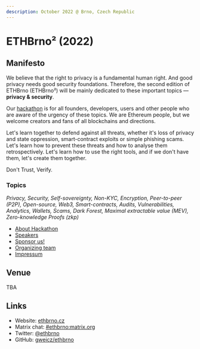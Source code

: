 ```yaml
---
description: October 2022 @ Brno, Czech Republic
---
```


# ETHBrno² (2022)

## Manifesto

We believe that the right to privacy is a fundamental human right. And good privacy needs good security foundations. Therefore, the second edition of ETHBrno (ETHBrno²) will be mainly dedicated to these important topics ― **privacy & security**.

Our [hackathon](hackathon.md) is for all founders, developers, users and other people who are aware of the urgency of these topics. We are Ethereum people, but we welcome creators and fans of all blockchains and directions.

Let's learn together to defend against all threats, whether it's loss of privacy and state oppression, smart-contract exploits or simple phishing scams. Let's learn how to prevent these threats and how to analyse them retrospectively. Let's learn how to use the right tools, and if we don't have them, let's create them together.

Don't Trust, Verify.

### Topics

_Privacy, Security, Self-sovereignty, Non-KYC, Encryption, Peer-to-peer (P2P), Open-source, Web3, Smart-contracts, Audits, Vulnerabilities, Analytics, Wallets, Scams, Dark Forest, Maximal extractable value (MEV), Zero-knowledge Proofs (zkp)_

* [About Hackathon](hackathon.md)
* [Speakers](speakers.md)
* [Sponsor us!](sponsors.md)
* [Organizing team](organizing-team.md)
* [Impressum](impressum.md)

## Venue

TBA

## Links

* Website: [ethbrno.cz](https://ethbrno.cz)
* Matrix chat: [#ethbrno:matrix.org](https://matrix.to/#/#ethbrno:matrix.org)
* Twitter: [@ethbrno](https://twitter.com/ethbrno)
* GitHub: [gweicz/ethbrno](https://github.com/gweicz/ethbrno)
